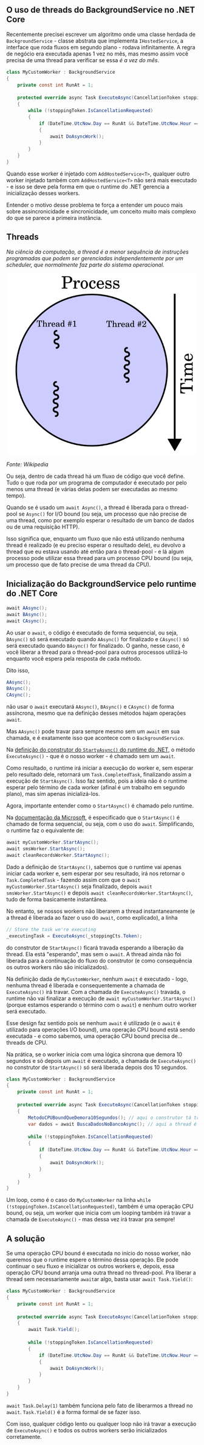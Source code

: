 ## O uso de threads do BackgroundService no .NET Core  

Recentemente precisei escrever um algoritmo onde uma classe herdada de `BackgroundService` - classe abstrata que implementa `IHostedService`, a interface que roda fluxos em segundo plano - rodava infinitamente. A regra de negócio era executada apenas 1 vez no mês, mas mesmo assim você precisa de uma thread para verificar se essa _é a vez do mês_.

```csharp
class MyCustomWorker : BackgroundService
{
    private const int RunAt = 1;

    protected override async Task ExecuteAsync(CancellationToken stoppingToken)
    {
        while (!stoppingToken.IsCancellationRequested)
        {
            if (DateTime.UtcNow.Day == RunAt && DateTime.UtcNow.Hour == RunAt)
            {
                await DoAsyncWork();
            }
        }
    }
}
```

Quando esse worker é injetado com `AddHostedService<T>`, qualquer outro worker injetado também com `AddHostedService<T>` não será mais executado - e isso se deve pela forma em que o runtime do .NET gerencia a inicialização desses workers.

Entender o motivo desse problema te força a entender um pouco mais sobre assincronicidade e sincronicidade, um conceito muito mais complexo do que se parece a primeira instância.

## Threads

_Na ciência da computação, a thread é a menor sequência de instruções programadas que podem ser gerenciadas independentemente por um scheduler, que normalmente faz parte do sistema operacional._

![alt text](/images/2025-05-15-background-services-dotnet/thread.png)

_Fonte: Wikipedia_

Ou seja, dentro de cada thread há um fluxo de código que você define. Tudo o que roda por um programa de computador é executado por pelo menos uma thread (e várias delas podem ser executadas ao mesmo tempo).

Quando se é usado um `await Async()`, a thread é liberada para o thread-pool se `Async()` for I/O bound (ou seja, um processo que não precise de uma thread, como por exemplo esperar o resultado de um banco de dados ou de uma requisição HTTP).

Isso significa que, enquanto um fluxo que não está utilizando nenhuma thread é realizado (e eu preciso esperar o resultado dele), eu devolvo a thread que eu estava usando até então para o thread-pool - e lá algum processo pode utilizar essa thread para um processo CPU bound (ou seja, um processo que de fato precise de uma thread da CPU).

## Inicialização do BackgroundService pelo runtime do .NET Core

 ```csharp
 await AAsync();
 await BAsync();
 await CAsync();
 ```

Ao usar o `await`, o código é executado de forma sequencial, ou seja, `BAsync()` só será executado quando `AAsync()` for finalizado e `CAsync()` só será executado quando `BAsync()` for finalizado. O ganho, nesse caso, é você liberar a thread para o thread-pool para outros processos utilizá-lo enquanto você espera pela resposta de cada método.

Dito isso,

```csharp
AAsync();
BAsync();
CAsync();
```

não usar o `await` executará `AAsync()`, `BAsync()` e `CAsync()` de forma assíncrona, mesmo que na definição desses métodos hajam operações `await`.

Mas `AAsync()` pode travar para sempre mesmo sem um `await` em sua chamada, e é exatamente isso que acontece com o `BackgroundService`.

Na [definição do construtor do `StartyAsync()` do runtime do .NET](https://github.com/dotnet/runtime/blob/e3ffd343ad5bd3a999cb9515f59e6e7a777b2c34/src/libraries/Microsoft.Extensions.Hosting.Abstractions/src/BackgroundService.cs#L37), o método `ExecuteAsync()` - que é o nosso worker - é chamado sem um `await`.

Como resultado, o runtime irá iniciar a execução do worker e, sem esperar pelo resultado dele, retornará um `Task.CompletedTask`, finalizando assim a execução de `StartAsync()`. Isso faz sentido, pois a ideia não é o runtime esperar pelo término de cada worker (afinal é um trabalho em segundo plano), mas sim apenas inicializá-los.

Agora, importante entender como o `StartAsync()` é chamado pelo runtime.

Na [documentação da Microsoft](https://learn.microsoft.com/en-us/aspnet/core/fundamentals/host/hosted-services?view=aspnetcore-9.0&tabs=visual-studio#:~:text=StartAsync%20should%20be%20limited%20to%20short%20running%20tasks%20because%20hosted%20services%20are%20run%20sequentially%2C%20and%20no%20further%20services%20are%20started%20until%20StartAsync%20runs%20to%20completion.), é especificado que o `StartAsync()` é chamado de forma sequencial, ou seja, com o uso do `await`. Simplificando, o runtime faz o equivalente de:

```csharp
await myCustomWorker.StartAsync();
await smsWorker.StartAsync(); 
await cleanRecordsWorker.StartAsync();
```

Dado a definição de `StartAsync()`, sabemos que o runtime vai apenas iniciar cada worker e, sem esperar por seu resultado, irá nos retornar o `Task.CompletedTask` - fazendo assim com que o `await myCustomWorker.StartAsync()` seja finalizado, depois `await smsWorker.StartAsync()` e depois `await cleanRecordsWorker.StartAsync()`, tudo de forma basicamente instantânea.

No entanto, se nossos workers não liberarem a thread instantaneamente (e a thread é liberada ao fazer o uso do `await`, como explicado), a linha

```csharp
// Store the task we're executing
_executingTask = ExecuteAsync(_stoppingCts.Token);
```

do construtor de `StartAsync()` ficará travada esperando a liberação da thread. Ela está "esperando", mas sem o `await`. A thread ainda não foi liberada para a continuação do fluxo do construtor (e como consequência os outros workers não são inicializados).

Na definição dada de `MyCustomWorker`, nenhum `await` é executado - logo, nenhuma thread é liberada e consequentemente a chamada de `ExecuteAsync()` irá travar. Com a chamada de `ExecuteAsync()` travada, o runtime não vai finalizar a execução de `await myCustomWorker.StartAsync()` (porque estamos esperando o término com o `await`) e nenhum outro worker será executado.

Esse design faz sentido pois se nenhum `await` é utilizado (e o `await` é utilizado para operações I/O bound), uma operação CPU bound está sendo executada - e como sabemos, uma operação CPU bound precisa de... threads de CPU.

Na prática, se o worker inicia com uma lógica síncrona que demora 10 segundos e só depois um `await` é executado, a chamada de `ExecuteAsync()` no construtor de `StartAsync()` só será liberada depois dos 10 segundos.

```csharp
class MyCustomWorker : BackgroundService
{
    private const int RunAt = 1;

    protected override async Task ExecuteAsync(CancellationToken stoppingToken)
    {
        MetodoCPUBoundQueDemora10Segundos(); // aqui o construtor tá travado (pois estamos usando threads)
        var dados = await BuscaDadosNoBancoAsync(); // aqui a thread é liberada e o construtor continua seu fluxo

        while (!stoppingToken.IsCancellationRequested)
        {
            if (DateTime.UtcNow.Day == RunAt && DateTime.UtcNow.Hour == RunAt)
            {
                await DoAsyncWork();
            }
        }
    }
}
```

Um loop, como é o caso do `MyCustomWorker` na linha `while (!stoppingToken.IsCancellationRequested)`, também é uma operação CPU bound, ou seja, um worker que inicia com um looping também irá travar a chamada de `ExecuteAsync()` - mas dessa vez irá travar pra sempre!

## A solução

Se uma operação CPU bound é executada no início do nosso worker, não queremos que o runtime espere o término dessa operação. Ele pode continuar o seu fluxo e inicializar os outros workers e, depois, essa operação CPU bound arranja uma outra thread no thread-pool. Pra liberar a thread sem necessariamente `await`ar algo, basta usar `await Task.Yield()`:

```csharp
class MyCustomWorker : BackgroundService
{
    private const int RunAt = 1;

    protected override async Task ExecuteAsync(CancellationToken stoppingToken)
    {
        await Task.Yield();

        while (!stoppingToken.IsCancellationRequested)
        {
            if (DateTime.UtcNow.Day == RunAt && DateTime.UtcNow.Hour == RunAt)
            {
                await DoAsyncWork();
            }
        }
    }
}
```

`await Task.Delay(1)` também funciona pelo fato de liberarmos a thread no `await`. `Task.Yield()` é a forma formal de se fazer isso.

Com isso, qualquer código lento ou qualquer loop não irá travar a execução de `ExecuteAsync()` e todos os outros workers serão inicializados corretamente.